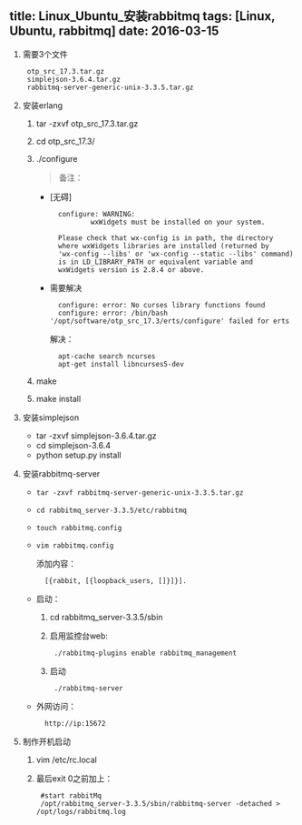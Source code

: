 title: Linux_Ubuntu_安装rabbitmq
tags: [Linux, Ubuntu, rabbitmq]
date: 2016-03-15
---

1. 需要3个文件

		otp_src_17.3.tar.gz
		simplejson-3.6.4.tar.gz
		rabbitmq-server-generic-unix-3.3.5.tar.gz
<!-- more -->
2. 安装erlang
	1. tar -zxvf otp_src_17.3.tar.gz
	2. cd otp_src_17.3/
	3. ./configure
		> 备注：
			
		- [无碍]
			
				configure: WARNING:
						wxWidgets must be installed on your system.
		
				Please check that wx-config is in path, the directory
				where wxWidgets libraries are installed (returned by
				'wx-config --libs' or 'wx-config --static --libs' command)
				is in LD_LIBRARY_PATH or equivalent variable and
				wxWidgets version is 2.8.4 or above.
		- 需要解决
		  
				configure: error: No curses library functions found
				configure: error: /bin/bash '/opt/software/otp_src_17.3/erts/configure' failed for erts

		  解决：
		  
		  		apt-cache search ncurses
				apt-get install libncurses5-dev
	4. make
	5. make install

3. 安装simplejson
	- tar -zxvf simplejson-3.6.4.tar.gz
	- cd simplejson-3.6.4
	- python setup.py install

4. 安装rabbitmq-server
	- `tar -zxvf rabbitmq-server-generic-unix-3.3.5.tar.gz`
	- `cd rabbitmq_server-3.3.5/etc/rabbitmq`
	- `touch rabbitmq.config`
	- `vim rabbitmq.config`
		
		添加内容：
		
			[{rabbit, [{loopback_users, []}]}].
	- 启动：
		1. cd rabbitmq_server-3.3.5/sbin
		2. 启用监控台web:
			
				./rabbitmq-plugins enable rabbitmq_management
		3. 启动
				
				./rabbitmq-server
	- 外网访问：
		
			http://ip:15672

5. 制作开机启动
	1. vim /etc/rc.local
	2. 最后exit 0之前加上：
			
			#start rabbitMq
			/opt/rabbitmq_server-3.3.5/sbin/rabbitmq-server -detached > /opt/logs/rabbitmq.log